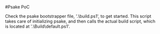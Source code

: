 #Psake PoC

Check the psake bootstrapper file, '.\build.ps1', to get started. This script takes care of initializing psake, and then calls the actual build script, which is located at '.\Build\default.ps1'.
